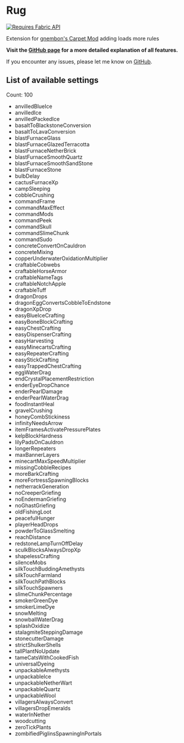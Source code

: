 # Rug

[![Requires Fabric API](https://cdn.jsdelivr.net/npm/@intergrav/devins-badges@3/assets/cozy/requires/fabric-api_vector.svg)](https://modrinth.com/mod/fabric-api)

Extension for [gnembon's Carpet Mod](https://modrinth.com/mod/carpet) adding loads more rules

**Visit the [GitHub page](https://github.com/RubixDev/Rug) for a more detailed explanation of all features.**

If you encounter any issues, please let me know on [GitHub](https://github.com/RubixDev/Rug/issues).

## List of available settings
Count: 100
- anvilledBlueIce
- anvilledIce
- anvilledPackedIce
- basaltToBlackstoneConversion
- basaltToLavaConversion
- blastFurnaceGlass
- blastFurnaceGlazedTerracotta
- blastFurnaceNetherBrick
- blastFurnaceSmoothQuartz
- blastFurnaceSmoothSandStone
- blastFurnaceStone
- bulbDelay
- cactusFurnaceXp
- campSleeping
- cobbleCrushing
- commandFrame
- commandMaxEffect
- commandMods
- commandPeek
- commandSkull
- commandSlimeChunk
- commandSudo
- concreteConvertOnCauldron
- concreteMixing
- copperUnderwaterOxidationMultiplier
- craftableCobwebs
- craftableHorseArmor
- craftableNameTags
- craftableNotchApple
- craftableTuff
- dragonDrops
- dragonEggConvertsCobbleToEndstone
- dragonXpDrop
- easyBlueIceCrafting
- easyBoneBlockCrafting
- easyChestCrafting
- easyDispenserCrafting
- easyHarvesting
- easyMinecartsCrafting
- easyRepeaterCrafting
- easyStickCrafting
- easyTrappedChestCrafting
- eggWaterDrag
- endCrystalPlacementRestriction
- enderEyeDropChance
- enderPearlDamage
- enderPearlWaterDrag
- foodInstantHeal
- gravelCrushing
- honeyCombStickiness
- infinityNeedsArrow
- itemFramesActivatePressurePlates
- kelpBlockHardness
- lilyPadsOnCauldron
- longerRepeaters
- maxBannerLayers
- minecartMaxSpeedMultiplier
- missingCobbleRecipes
- moreBarkCrafting
- moreFortressSpawningBlocks
- netherrackGeneration
- noCreeperGriefing
- noEndermanGriefing
- noGhastGriefing
- oldFishingLoot
- peacefulHunger
- playerHeadDrops
- powderToGlassSmelting
- reachDistance
- redstoneLampTurnOffDelay
- sculkBlocksAlwaysDropXp
- shapelessCrafting
- silenceMobs
- silkTouchBuddingAmethysts
- silkTouchFarmland
- silkTouchPathBlocks
- silkTouchSpawners
- slimeChunkPercentage
- smokerGreenDye
- smokerLimeDye
- snowMelting
- snowballWaterDrag
- splashOxidize
- stalagmiteSteppingDamage
- stonecutterDamage
- strictShulkerShells
- tallPlantNoUpdate
- tameCatsWithCookedFish
- universalDyeing
- unpackableAmethysts
- unpackableIce
- unpackableNetherWart
- unpackableQuartz
- unpackableWool
- villagersAlwaysConvert
- villagersDropEmeralds
- waterInNether
- woodcutting
- zeroTickPlants
- zombifiedPiglinsSpawningInPortals
